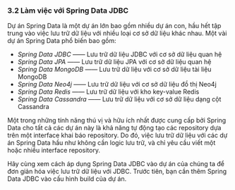 ### 3.2 Làm việc với Spring Data JDBC

Dự án Spring Data là một dự án lớn bao gồm nhiều dự án con, hầu hết tập trung vào việc lưu trữ dữ liệu với nhiều loại cơ sở dữ liệu khác nhau. Một vài dự án Spring Data phổ biến bao gồm:

* _Spring Data JDBC_ —— Lưu trữ dữ liệu JDBC với cơ sở dữ liệu quan hệ
* _Spring Data JPA_ —— Lưu trữ dữ liệu JPA với cơ sở dữ liệu quan hệ
* _Spring Data MongoDB_ —— Lưu trữ dữ liệu với cơ sở dữ liệu tài liệu MongoDB
* _Spring Data Neo4j_ —— Lưu trữ dữ liệu với cơ sở dữ liệu đồ thị Neo4j
* _Spring Data Redis_ —— Lưu trữ dữ liệu với kho key-value Redis
* _Spring Data Cassandra_ —— Lưu trữ dữ liệu với cơ sở dữ liệu dạng cột Cassandra

Một trong những tính năng thú vị và hữu ích nhất được cung cấp bởi Spring Data cho tất cả các dự án này là khả năng tự động tạo các repository dựa trên một interface khai báo repository. Do đó, việc lưu trữ dữ liệu với các dự án Spring Data hầu như không cần logic lưu trữ, và chỉ yêu cầu viết một hoặc nhiều interface repository.

Hãy cùng xem cách áp dụng Spring Data JDBC vào dự án của chúng ta để đơn giản hóa việc lưu trữ dữ liệu với JDBC. Trước tiên, bạn cần thêm Spring Data JDBC vào cấu hình build của dự án.
